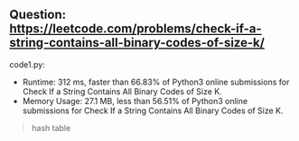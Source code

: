 ## Question: https://leetcode.com/problems/check-if-a-string-contains-all-binary-codes-of-size-k/

code1.py:
* Runtime: 312 ms, faster than 66.83% of Python3 online submissions for Check If a String Contains All Binary Codes of Size K.
* Memory Usage: 27.1 MB, less than 56.51% of Python3 online submissions for Check If a String Contains All Binary Codes of Size K.
> hash table